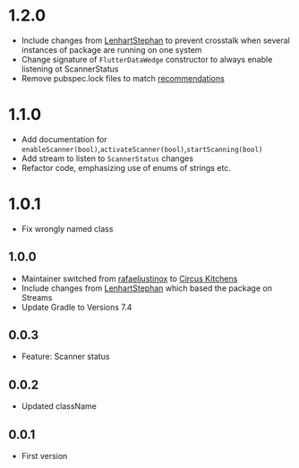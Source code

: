 # 1.2.0

* Include changes from [LenhartStephan](https://github.com/LenhartStephan) to prevent crosstalk when several instances of package are running on one system
* Change signature of `FlutterDataWedge` constructor to always enable listening ot ScannerStatus
* Remove pubspec.lock files to match [recommendations](https://dart.dev/guides/libraries/private-files#pubspeclock)

# 1.1.0

* Add documentation for `enableScanner(bool)`,`activateScanner(bool)`,`startScanning(bool)`
* Add stream to listen to `ScannerStatus` changes
* Refactor code, emphasizing use of enums of strings etc.

# 1.0.1

* Fix wrongly named class

## 1.0.0

* Maintainer switched from [rafaeljustinox](https://github.com/rafaeljustinox) to [Circus Kitchens](https://github.com/circus-kitchens)
* Include changes from [LenhartStephan](https://github.com/LenhartStephan) which based the package on Streams
* Update Gradle to Versions 7.4

## 0.0.3

* Feature: Scanner status

## 0.0.2

* Updated className

## 0.0.1

* First version

